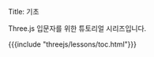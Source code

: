Title: 기초

Three.js 입문자를 위한 튜토리얼 시리즈입니다.

{{{include "threejs/lessons/toc.html"}}}

<!--

{{{table_of_contents}}}

-->


